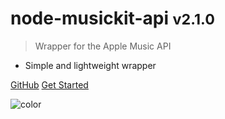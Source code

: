 <!-- ![logo](https://www.apple.com/v/apple-music/o/images/shared/og__dcaiwstv206e_image.png) -->

# node-musickit-api <small>v2.1.0</small>

> Wrapper for the Apple Music API

- Simple and lightweight wrapper

[GitHub](https://github.com/exerra/node-musickit-api)
[Get Started](#node-musickit-api)

![color](#F5F4F6)
